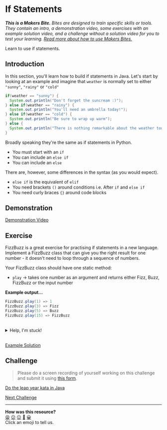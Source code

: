 # If Statements

_**This is a Makers Bite.** Bites are designed to train specific skills or
tools. They contain an intro, a demonstration video, some exercises with an
example solution video, and a challenge without a solution video for you to test
your learning. [Read more about how to use Makers
Bites.](https://github.com/makersacademy/course/blob/main/labels/bites.md)_

Learn to use if statements.

## Introduction

In this section, you'll learn how to build if statements in Java. Let's start by looking at an example and imagine that `weather` is normally set to either `"sunny"`, `"rainy"` or `"cold"`

```java
if(weather == "sunny") {
  System.out.println("Don't forget the suncream :)");
} else if(weather == "rainy") {
  System.out.println("You'll need an umbrella today!");
} else if(weather == "cold") {
  System.out.println("Be sure to wrap up warm");
} else {
  System.out.println("There is nothing remarkable about the weather today. What shall we talk about instead?")
}
```

Broadly speaking they're the same as if statements in Python.

- You must start with an `if`
- You can include an `else if`
- You can include an `else`

There are, however, some differences in the syntax (as you would expect).
- `else if` is the equivalent of `elif`
- You need brackets `()` around conditions i.e. After `if` and `else if`
- You need curly braces `{}` around code blocks

## Demonstration

<!-- OMITTED -->

[Demonstration Video](https://youtu.be/R-C40dKYd2Q)

## Exercise

FizzBuzz is a great exercise for practising if statements in a new language. Implement a FizzBuzz class that can give you the right result for one number - it doesn't need to loop through a sequence of numbers.

Your FizzBuzz class should have one static method:
* `play` -> takes one number as an argument and returns either Fizz, Buzz, FizzBuzz or the input number

**Example output...**

```java
FizzBuzz.play(1) => 1
FizzBuzz.play(3) => Fizz
FizzBuzz.play(5) => Buzz
FizzBuzz.play(15) => FizzBuzz
```

<br>
<details>
  <summary>Help, I'm stuck!</summary>

  <p>
    If you want to see a solution, watch the video below. If you want a hint, read on.
  </p>
  <p>
    Your <code>play</code> method has to return either an Integer or a String. Can you represent a String using a number (in a way that is meaningful to humans)? That could be tricky! Could you represent an Integer using a String? Yes, you could! The Integer could be represented as the String "1". So, in Java, how do you convert an Integer to a String? If you can do that, you can ensure that <code>play</code> will always return a String.
  </p>

</details>
<br>

[Example Solution](https://youtu.be/K5i32U_aF44)

## Challenge

> Please do a screen recording of yourself working on this challenge and submit it using [this form](https://airtable.com/shrvo9ePjlwnaiLv5?prefill_Item=java_ifs).

[Do the leap year kata in Java](https://github.com/makersacademy/skills-workshops/tree/main/process_review/exercises/leap_years)


[Next Challenge](09_loops_bite.md)

<!-- BEGIN GENERATED SECTION DO NOT EDIT -->

---

**How was this resource?**  
[😫](https://airtable.com/shrUJ3t7KLMqVRFKR?prefill_Repository=makersacademy%2Fjava-fundamentals-with-intellij&prefill_File=bites%2F08_ifs_bite.md&prefill_Sentiment=😫) [😕](https://airtable.com/shrUJ3t7KLMqVRFKR?prefill_Repository=makersacademy%2Fjava-fundamentals-with-intellij&prefill_File=bites%2F08_ifs_bite.md&prefill_Sentiment=😕) [😐](https://airtable.com/shrUJ3t7KLMqVRFKR?prefill_Repository=makersacademy%2Fjava-fundamentals-with-intellij&prefill_File=bites%2F08_ifs_bite.md&prefill_Sentiment=😐) [🙂](https://airtable.com/shrUJ3t7KLMqVRFKR?prefill_Repository=makersacademy%2Fjava-fundamentals-with-intellij&prefill_File=bites%2F08_ifs_bite.md&prefill_Sentiment=🙂) [😀](https://airtable.com/shrUJ3t7KLMqVRFKR?prefill_Repository=makersacademy%2Fjava-fundamentals-with-intellij&prefill_File=bites%2F08_ifs_bite.md&prefill_Sentiment=😀)  
Click an emoji to tell us.

<!-- END GENERATED SECTION DO NOT EDIT -->
